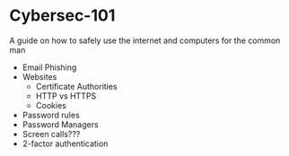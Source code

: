 # Cybersec-101
A guide on how to safely use the internet and computers for the common man
- Email Phishing
- Websites
  - Certificate Authorities
  - HTTP vs HTTPS
  - Cookies
- Password rules
- Password Managers
- Screen calls???
- 2-factor authentication

